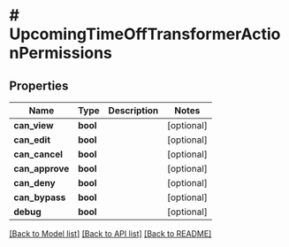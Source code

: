 # # UpcomingTimeOffTransformerActionPermissions

## Properties

Name | Type | Description | Notes
------------ | ------------- | ------------- | -------------
**can_view** | **bool** |  | [optional]
**can_edit** | **bool** |  | [optional]
**can_cancel** | **bool** |  | [optional]
**can_approve** | **bool** |  | [optional]
**can_deny** | **bool** |  | [optional]
**can_bypass** | **bool** |  | [optional]
**debug** | **bool** |  | [optional]

[[Back to Model list]](../../README.md#models) [[Back to API list]](../../README.md#endpoints) [[Back to README]](../../README.md)
